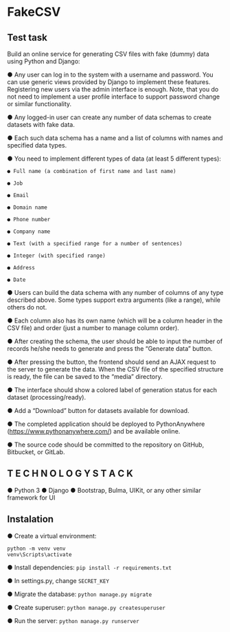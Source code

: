 # FakeCSV

## Test task

Build an online service for generating CSV files with fake (dummy) data using Python and Django:

● Any user can log in to the system with a username and password.
  You can use generic views provided by Django to implement these features.
  Registering new users via the admin interface is enough. Note, that you
  do not need to implement a user profile interface to support password
  change or similar functionality.

● Any logged-in user can create any number of data schemas to create
  datasets with fake data.

● Each such data schema has a name and a list of columns with names and
  specified data types.

● You need to implement different types of data (at least 5 different types):

	● Full name (a combination of first name and last name)

	● Job

	● Email

	● Domain name

	● Phone number

	● Company name

	● Text (with a specified range for a number of sentences)

	● Integer (with specified range)

	● Address

	● Date

● Users can build the data schema with any number of columns of any type
  described above. Some types support extra arguments (like a range),
  while others do not.

● Each column also has its own name (which will be a column header in the
  CSV file) and order (just a number to manage column order).

● After creating the schema, the user should be able to input the number of
  records he/she needs to generate and press the “Generate data” button.

● After pressing the button, the frontend should send an AJAX request to
  the server to generate the data. When the CSV file of the specified
  structure is ready, the file can be saved to the “media” directory.

● The interface should show a colored label of generation status for each
  dataset (processing/ready).

● Add a “Download” button for datasets available for download.

● The completed application should be deployed to PythonAnywhere
  (https://www.pythonanywhere.com/) and be available online.

● The source code should be committed to the repository on GitHub,
  Bitbucket, or GitLab.

## T E C H N O L O G Y S T A C K

● Python 3
● Django
● Bootstrap, Bulma, UIKit, or any other similar framework for UI


## Instalation

● Create a virtual environment:
  ```
  python -m venv venv
  venv\Scripts\activate
  ```

● Install dependencies:
  `pip install -r requirements.txt`

● In settings.py, change `SECRET_KEY`

● Migrate the database:
  `python manage.py migrate`

● Create superuser:
  `python manage.py createsuperuser`

● Run the server:
  `python manage.py runserver`


